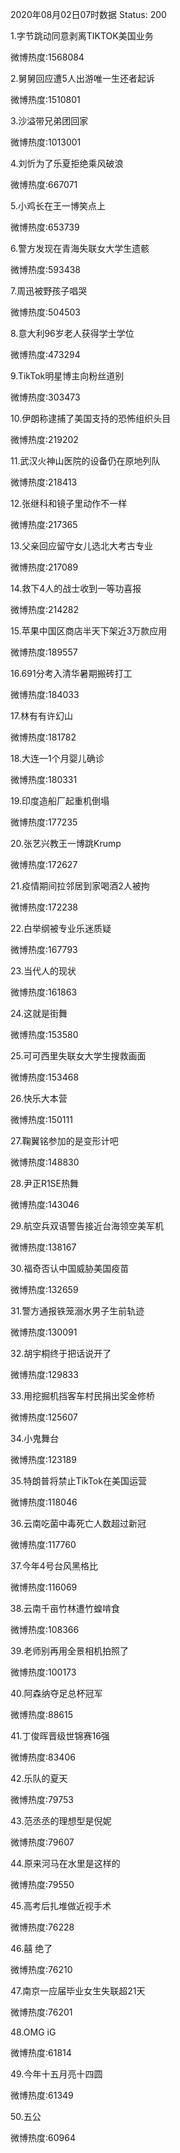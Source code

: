 2020年08月02日07时数据
Status: 200

1.字节跳动同意剥离TIKTOK美国业务

微博热度:1568084

2.舅舅回应遭5人出游唯一生还者起诉

微博热度:1510801

3.沙溢带兄弟团回家

微博热度:1013001

4.刘忻为了乐夏拒绝乘风破浪

微博热度:667071

5.小鸡长在王一博笑点上

微博热度:653739

6.警方发现在青海失联女大学生遗骸

微博热度:593438

7.周迅被野孩子唱哭

微博热度:504503

8.意大利96岁老人获得学士学位

微博热度:473294

9.TikTok明星博主向粉丝道别

微博热度:303473

10.伊朗称逮捕了美国支持的恐怖组织头目

微博热度:219202

11.武汉火神山医院的设备仍在原地列队

微博热度:218413

12.张继科和镜子里动作不一样

微博热度:217365

13.父亲回应留守女儿选北大考古专业

微博热度:217089

14.救下4人的战士收到一等功喜报

微博热度:214282

15.苹果中国区商店半天下架近3万款应用

微博热度:189557

16.691分考入清华暑期搬砖打工

微博热度:184033

17.林有有许幻山

微博热度:181782

18.大连一1个月婴儿确诊

微博热度:180331

19.印度造船厂起重机倒塌

微博热度:177235

20.张艺兴教王一博跳Krump

微博热度:172627

21.疫情期间拉邻居到家喝酒2人被拘

微博热度:172238

22.白举纲被专业乐迷质疑

微博热度:167793

23.当代人的现状

微博热度:161863

24.这就是街舞

微博热度:153580

25.可可西里失联女大学生搜救画面

微博热度:153468

26.快乐大本营

微博热度:150111

27.鞠翼铭参加的是变形计吧

微博热度:148830

28.尹正R1SE热舞

微博热度:143046

29.航空兵双语警告接近台海领空美军机

微博热度:138167

30.福奇否认中国威胁美国疫苗

微博热度:132659

31.警方通报铁笼溺水男子生前轨迹

微博热度:130091

32.胡宇桐终于把话说开了

微博热度:129833

33.用挖掘机挡客车村民捐出奖金修桥

微博热度:125607

34.小鬼舞台

微博热度:123189

35.特朗普将禁止TikTok在美国运营

微博热度:118046

36.云南吃菌中毒死亡人数超过新冠

微博热度:117760

37.今年4号台风黑格比

微博热度:116069

38.云南千亩竹林遭竹蝗啃食

微博热度:108366

39.老师别再用全景相机拍照了

微博热度:100173

40.阿森纳夺足总杯冠军

微博热度:88615

41.丁俊晖晋级世锦赛16强

微博热度:83406

42.乐队的夏天

微博热度:79753

43.范丞丞的理想型是倪妮

微博热度:79607

44.原来河马在水里是这样的

微博热度:79550

45.高考后扎堆做近视手术

微博热度:76228

46.囍 绝了

微博热度:76210

47.南京一应届毕业女生失联超21天

微博热度:76201

48.OMG iG

微博热度:61814

49.今年十五月亮十四圆

微博热度:61349

50.五公

微博热度:60964


